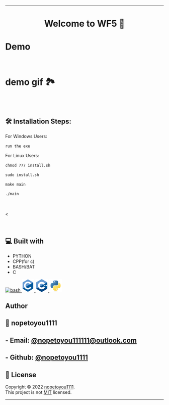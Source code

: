 <hr>
<h1 align="center">Welcome to WF5 👋</h1>
  <h1 algin="left">Demo</h1>
  <br />
  <h1 algin="left">demo gif 🏞️</h1>
  <br ><br >
<h2>🛠️ Installation Steps:</h2>

<p>For Windows Users:</p>

```
run the exe
```



<p>For Linux Users:</p>

```
chmod 777 install.sh
```

```
sudo install.sh
```

```
make main
```

```
./main
```

  <br ><br ><<br ><br ><br >
  
## 💻 Built with



*   PYTHON
*   CPP(for c)
*   BASH/BAT
*   C
<p align="left"> <a href="https://www.gnu.org/software/bash/" target="_blank" rel="noreferrer"> <img src="https://www.vectorlogo.zone/logos/gnu_bash/gnu_bash-icon.svg" alt="bash" width="40" height="40"/> </a> <a href="https://www.cprogramming.com/" target="_blank" rel="noreferrer"> <img src="https://raw.githubusercontent.com/devicons/devicon/master/icons/c/c-original.svg" alt="c" width="40" height="40"/> </a> <a href="https://www.w3schools.com/cpp/" target="_blank" rel="noreferrer"> <img src="https://raw.githubusercontent.com/devicons/devicon/master/icons/cplusplus/cplusplus-original.svg" alt="cplusplus" width="40" height="40"/> </a> <a href="https://www.python.org" target="_blank" rel="noreferrer"> <img src="https://raw.githubusercontent.com/devicons/devicon/master/icons/python/python-original.svg" alt="python" width="40" height="40"/> </a> </p>

## Author

## 👤 **nopetoyou1111**

## - Email: [@nopetoyou111111@outlook.com](mailto:nopetoyou111111@outlook.com)
## - Github: [@nopetoyou1111](https://github.com/nopetoyou1111)

## 📝 License

Copyright © 2022 [nopetoyou1111](https://github.com/nopetoyou1111).<br />
This project is not [MIT]() licensed.

---

